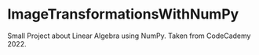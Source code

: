# ImageTransformationsWithNumPy
Small Project about Linear Algebra using NumPy. Taken from CodeCademy 2022.
